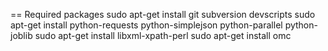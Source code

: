 == Required packages
sudo apt-get install git subversion devscripts
sudo apt-get install python-requests python-simplejson python-parallel python-joblib
sudo apt-get install libxml-xpath-perl
sudo apt-get install omc
